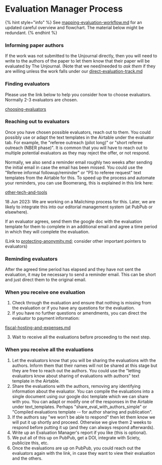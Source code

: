 # Evaluation Manager Process

{% hint style="info" %}
See  [mapping-evaluation-workflow.md](../../our-policies-evaluation-and-workflow/mapping-evaluation-workflow.md "mention") for an updated careful overview and flowchart. The material below might be redundant.
{% endhint %}



### Informing paper authors

If the work was not submitted to the Unjournal directly, then you will need to write to the authors of the paper to let them know that their paper will be evaluated by The Unjournal. (Note that we need/needed to _ask them_ if they are willing unless the work falls under our [direct-evaluation-track.md](../../policies-projects-evaluation-workflow/considering-projects/direct-evaluation-track.md "mention")\
&#x20;

### Finding evaluators

Please use the link below to help you consider how to choose evaluators. Normally 2-3 evaluators are chosen.

[choosing-evaluators](choosing-evaluators/ "mention")



### Reaching out to evaluators

Once you have chosen possible evaluators, reach out to them. You could possibly use or adapt the text templates in the Airtable under the evaluator tab. For example, the "referee outreach (pilot long)" or "short referee outreach (NBER phase)". It is common that you will have to reach out to multiple potential evaluators as they may reject the offer, or not respond.

Normally, we also send a reminder email roughly two weeks after sending the initial email in case the email has been missed. You could use the "Referee informal followup/reminder" or "PS to referee request" text templates from the Airtable for this. To speed up the process and automate your reminders, you can use Boomerang, this is explained in this link here:

[other-tech-and-tools](../../tech-tools-and-resources/other-tech-and-tools/ "mention")

18 Jun 2023: We are working on a Mailchimp process for this. Later, we are likely to integrate this into our editorial management system (at PubPub or elsewhere).



If an evaluator agrees, send them the google doc with the evaluation template for them to complete in an additional email and agree a time period in which they will complete the evaluation.



(Link to [protecting-anonymity.md](../../policies-projects-evaluation-workflow/evaluation/protecting-anonymity.md "mention"); consider other important pointers to evaluators)



### Reminding evaluators

After the agreed time period has elapsed and they have not sent the evaluation, it may be necessary to send a reminder email. This can be short and just direct them to the original email.

### When you receive one evaluation

1. Check through the evaluation and ensure that nothing is missing from the evaluation or if you have any questions for the evaluation.
2. If you have no further questions or amendments, you can direct the evaluator to payment information:

[fiscal-hosting-and-expenses.md](../fiscal-hosting-and-expenses.md "mention")

3. Wait to receive all the evaluations before proceeding to the next step.

### When you receive all the evaluations

1. Let the evaluators know that you will be sharing the evaluations with the authors. Inform them that their names will not be shared at this stage but they are free to reach out the authors. You could use the "letting evaluators know about sharing of evaluations with authors" text template in the Airtable.
2. Share the evaluations with the authors, removing any identifying information about the evaluator. You can compile the evaluations into a single document using our google doc template which we can share with you. You can adapt or modify one of the responses in the Airtable under text\_templates. Perhaps "share\_eval\_with\_authors\_simple" or "Compiled evaluations template -- for author sharing and publication".
3. If the authors say "we won't be able to respond" then let them know we will put it up shortly and proceed. Otherwise we give them 2 weeks to respond before putting it up (and they can always respond afterwards).
4. Write up an Evaluation Manager's report if you like (this is optional).
5. We put all of this up on PubPub, get a DOI, integrate with Sciety, publicize this, etc.
6. Once the evaluations are up on PubPub, you could reach out the evaluators again with the link, in case they want to view their evaluation and the others.
